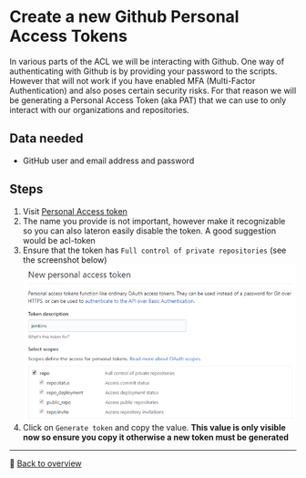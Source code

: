# Create a new Github Personal Access Tokens

In various parts of the ACL we will be interacting with Github. One way of authenticating with Github is by providing your password to the scripts. However that will not work if you have enabled MFA (Multi-Factor Authentication) and also poses certain security risks. For that reason we will be generating a Personal Access Token (aka PAT) that we can use to only interact with our organizations and repositories.

## Data needed
* GitHub user and email address and password

## Steps

1. Visit [Personal Access token](https://github.com/settings/tokens/new)
1. The name you provide is not important, however make it recognizable so you can also lateron easily disable the token. A good suggestion would be acl-token
1. Ensure that the token has `Full control of private repositories` (see the screenshot below)
    ![git access token](../assets/github-access-token.png)
1. Click on `Generate token` and copy the value. **This value is only visible now so ensure you copy it otherwise a new token must be generated**

---

:arrow_up_small: [Back to overview](README.md)